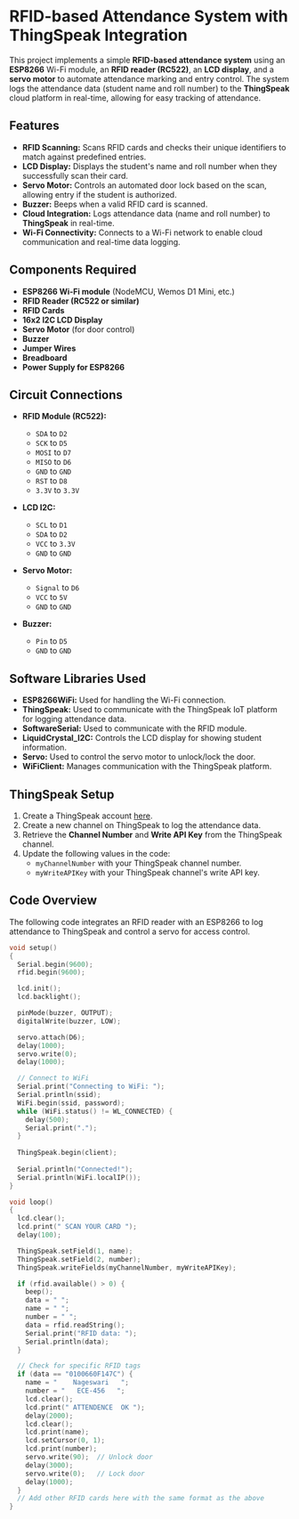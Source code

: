 # RFID-based Attendance System with ThingSpeak Integration

This project implements a simple **RFID-based attendance system** using an **ESP8266** Wi-Fi module, an **RFID reader (RC522)**, an **LCD display**, and a **servo motor** to automate attendance marking and entry control. The system logs the attendance data (student name and roll number) to the **ThingSpeak** cloud platform in real-time, allowing for easy tracking of attendance.

## Features
- **RFID Scanning:** Scans RFID cards and checks their unique identifiers to match against predefined entries.
- **LCD Display:** Displays the student's name and roll number when they successfully scan their card.
- **Servo Motor:** Controls an automated door lock based on the scan, allowing entry if the student is authorized.
- **Buzzer:** Beeps when a valid RFID card is scanned.
- **Cloud Integration:** Logs attendance data (name and roll number) to **ThingSpeak** in real-time.
- **Wi-Fi Connectivity:** Connects to a Wi-Fi network to enable cloud communication and real-time data logging.

## Components Required
- **ESP8266 Wi-Fi module** (NodeMCU, Wemos D1 Mini, etc.)
- **RFID Reader (RC522 or similar)**
- **RFID Cards**
- **16x2 I2C LCD Display**
- **Servo Motor** (for door control)
- **Buzzer**
- **Jumper Wires**
- **Breadboard**
- **Power Supply for ESP8266**

## Circuit Connections
- **RFID Module (RC522):**
  - `SDA` to `D2`
  - `SCK` to `D5`
  - `MOSI` to `D7`
  - `MISO` to `D6`
  - `GND` to `GND`
  - `RST` to `D8`
  - `3.3V` to `3.3V`

- **LCD I2C:**
  - `SCL` to `D1`
  - `SDA` to `D2`
  - `VCC` to `3.3V`
  - `GND` to `GND`

- **Servo Motor:**
  - `Signal` to `D6`
  - `VCC` to `5V`
  - `GND` to `GND`

- **Buzzer:**
  - `Pin` to `D5`
  - `GND` to `GND`
 
## Software Libraries Used
- **ESP8266WiFi:** Used for handling the Wi-Fi connection.
- **ThingSpeak:** Used to communicate with the ThingSpeak IoT platform for logging attendance data.
- **SoftwareSerial:** Used to communicate with the RFID module.
- **LiquidCrystal_I2C:** Controls the LCD display for showing student information.
- **Servo:** Used to control the servo motor to unlock/lock the door.
- **WiFiClient:** Manages communication with the ThingSpeak platform.

## ThingSpeak Setup
1. Create a ThingSpeak account [here](https://thingspeak.com/).
2. Create a new channel on ThingSpeak to log the attendance data.
3. Retrieve the **Channel Number** and **Write API Key** from the ThingSpeak channel.
4. Update the following values in the code:
   - `myChannelNumber` with your ThingSpeak channel number.
   - `myWriteAPIKey` with your ThingSpeak channel's write API key.
  
## Code Overview
The following code integrates an RFID reader with an ESP8266 to log attendance to ThingSpeak and control a servo for access control.

```cpp
void setup()
{
  Serial.begin(9600);
  rfid.begin(9600);

  lcd.init();
  lcd.backlight();

  pinMode(buzzer, OUTPUT);
  digitalWrite(buzzer, LOW);

  servo.attach(D6);
  delay(1000);
  servo.write(0);
  delay(1000);

  // Connect to WiFi
  Serial.print("Connecting to WiFi: ");
  Serial.println(ssid);
  WiFi.begin(ssid, password);
  while (WiFi.status() != WL_CONNECTED) {
    delay(500);
    Serial.print(".");
  }
  
  ThingSpeak.begin(client);
  
  Serial.println("Connected!");
  Serial.println(WiFi.localIP());
}

void loop()
{
  lcd.clear();
  lcd.print(" SCAN YOUR CARD ");
  delay(100);

  ThingSpeak.setField(1, name);
  ThingSpeak.setField(2, number);
  ThingSpeak.writeFields(myChannelNumber, myWriteAPIKey);

  if (rfid.available() > 0) {
    beep();
    data = " ";
    name = " ";
    number = " ";
    data = rfid.readString();
    Serial.print("RFID data: ");
    Serial.println(data);
  }

  // Check for specific RFID tags
  if (data == "0100660F147C") {
    name = "    Nageswari   ";
    number = "   ECE-456   ";
    lcd.clear();
    lcd.print(" ATTENDENCE  OK ");
    delay(2000);
    lcd.clear();
    lcd.print(name);
    lcd.setCursor(0, 1);
    lcd.print(number);
    servo.write(90);  // Unlock door
    delay(3000);
    servo.write(0);   // Lock door
    delay(1000);
  }
  // Add other RFID cards here with the same format as the above
}
